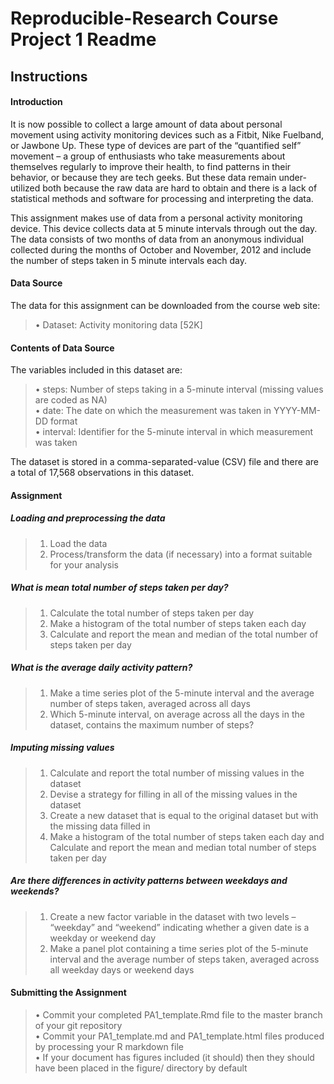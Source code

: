 # Reproducible-Research Course Project 1 Readme

## Instructions

#### Introduction
It is now possible to collect a large amount of data about personal movement using activity monitoring devices such as a Fitbit, Nike Fuelband, or Jawbone Up. These type of devices are part of the “quantified self” movement – a group of enthusiasts who take measurements about themselves regularly to improve their health, to find patterns in their behavior, or because they are tech geeks. But these data remain under-utilized both because the raw data are hard to obtain and there is a lack of statistical methods and software for processing and interpreting the data.

This assignment makes use of data from a personal activity monitoring device. This device collects data at 5 minute intervals through out the day. The data consists of two months of data from an anonymous individual collected during the months of October and November, 2012 and include the number of steps taken in 5 minute intervals each day.

#### Data Source
The data for this assignment can be downloaded from the course web site:
> • Dataset: Activity monitoring data [52K]

#### Contents of Data Source
The variables included in this dataset are:  
> • steps: Number of steps taking in a 5-minute interval (missing values are coded as NA)  
> • date: The date on which the measurement was taken in YYYY-MM-DD format  
> • interval: Identifier for the 5-minute interval in which measurement was taken  

The dataset is stored in a comma-separated-value (CSV) file and there are a total of 17,568 observations in this dataset.

#### Assignment
##### Loading and preprocessing the data
> 1. Load the data   
> 2. Process/transform the data (if necessary) into a format suitable for your analysis     

##### What is mean total number of steps taken per day?  
> 1. Calculate the total number of steps taken per day
> 2. Make a histogram of the total number of steps taken each day
> 3. Calculate and report the mean and median of the total number of steps taken per day

##### What is the average daily activity pattern?
> 1. Make a time series plot  of the 5-minute interval and the average number of steps taken, averaged across all days
> 2. Which 5-minute interval, on average across all the days in the dataset, contains the maximum number of steps?

##### Imputing missing values
> 1. Calculate and report the total number of missing values in the dataset
> 2. Devise a strategy for filling in all of the missing values in the dataset
> 3. Create a new dataset that is equal to the original dataset but with the missing data filled in
> 4. Make a histogram of the total number of steps taken each day and Calculate and report the mean and median total number of steps taken per day

##### Are there differences in activity patterns between weekdays and weekends?
> 1. Create a new factor variable in the dataset with two levels – “weekday” and “weekend” indicating whether a given date is a weekday or weekend day
> 2. Make a panel plot containing a time series plot of the 5-minute interval and the average number of steps taken, averaged across all weekday days or weekend days


#### Submitting the Assignment
> •  Commit your completed PA1_template.Rmd file to the master branch of your git repository  
> •  Commit your PA1_template.md and PA1_template.html files produced by processing your R markdown file  
> •  If your document has figures included (it should) then they should have been placed in the figure/ directory by default  
